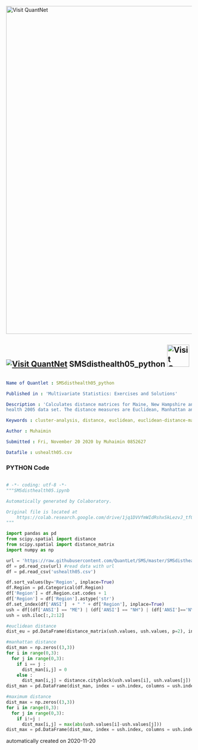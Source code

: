 [<img src="https://github.com/QuantLet/Styleguide-and-FAQ/blob/master/pictures/banner.png" width="888" alt="Visit QuantNet">](http://quantlet.de/)

## [<img src="https://github.com/QuantLet/Styleguide-and-FAQ/blob/master/pictures/qloqo.png" alt="Visit QuantNet">](http://quantlet.de/) **SMSdisthealth05_python** [<img src="https://github.com/QuantLet/Styleguide-and-FAQ/blob/master/pictures/QN2.png" width="60" alt="Visit QuantNet 2.0">](http://quantlet.de/)

```yaml

Name of Quantlet : SMSdisthealth05_python

Published in : 'Multivariate Statistics: Exercises and Solutions'

Description : 'Calculates distance matrices for Maine, New Hampshire and New York from the US
health 2005 data set. The distance measures are Euclidean, Manhattan and maximum distance.'

Keywords : cluster-analysis, distance, euclidean, euclidean-distance-matrix, manhattan metric

Author : Muhaimin

Submitted : Fri, November 20 2020 by Muhaimin 0852627

Datafile : ushealth05.csv
```

### PYTHON Code
```python

# -*- coding: utf-8 -*-
"""SMSdisthealth05.ipynb

Automatically generated by Colaboratory.

Original file is located at
    https://colab.research.google.com/drive/1jq1DVVfmWIdRshxSkLezvJ_tf0mLlnSk
"""

import pandas as pd
from scipy.spatial import distance
from scipy.spatial import distance_matrix
import numpy as np

url = 'https://raw.githubusercontent.com/QuantLet/SMS/master/SMSdisthealth05/ushealth05.csv' #read data with url
df = pd.read_csv(url) #read data with url
df = pd.read_csv('ushealth05.csv')

df.sort_values(by='Region', inplace=True)
df.Region = pd.Categorical(df.Region)
df['Region'] = df.Region.cat.codes + 1
df['Region'] = df['Region'].astype('str')
df.set_index(df['ANSI']  + " " + df['Region'], inplace=True)
ush = df[(df['ANSI'] == "ME") | (df['ANSI'] == "NH") | (df['ANSI']=='NY')]
ush = ush.iloc[:,2:12]

#euclidean distance
dist_eu = pd.DataFrame(distance_matrix(ush.values, ush.values, p=2), index=ush.index, columns=ush.index)

#manhattan distance
dist_man = np.zeros((3,3))
for i in range(0,3):
  for j in range(0,3):
    if i == j :
      dist_man[i,j] = 0
    else :
      dist_man[i,j] = distance.cityblock(ush.values[i], ush.values[j])
dist_man = pd.DataFrame(dist_man, index = ush.index, columns = ush.index)

#maximum distance
dist_max = np.zeros((3,3))
for i in range(0,3):
  for j in range(0,3):
    if i!=j :
      dist_max[i,j] = max(abs(ush.values[i]-ush.values[j]))
dist_max = pd.DataFrame(dist_max, index = ush.index, columns = ush.index)
```

automatically created on 2020-11-20